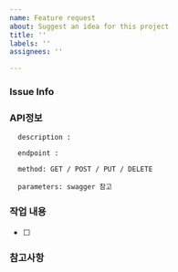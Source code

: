 ```yaml
---
name: Feature request
about: Suggest an idea for this project
title: ''
labels: ''
assignees: ''

---
```


### Issue Info

### API정보
```
  description : 

  endpoint : 
  
  method: GET / POST / PUT / DELETE

  parameters: swagger 참고

```

### 작업 내용
- [ ] 

### 참고사항
